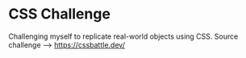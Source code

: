 # CSS Challenge

Challenging myself to replicate real-world objects using CSS. Source challenge --> https://cssbattle.dev/
